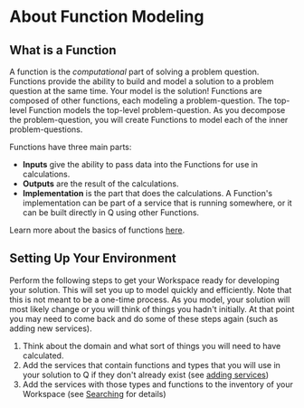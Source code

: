 # About Function Modeling

## What is a Function

A function is the _computational_ part of solving a problem question. Functions provide the ability to build and model a solution to a problem question at the same time. Your model is the solution! Functions are composed of other functions, each modeling a problem-question. The top-level Function models the top-level problem-question. As you decompose the problem-question, you will create Functions to model each of the inner problem-questions.

Functions have three main parts:

* **Inputs** give the ability to pass data into the Functions for use in calculations.
* **Outputs** are the result of the calculations.
* **Implementation** is the part that does the calculations. A Function's implementation can be part of a service that is running somewhere, or it can be built directly in Q using other Functions.

Learn more about the basics of functions [here](../../understanding-functions.md).

## Setting Up Your Environment

Perform the following steps to get your Workspace ready for developing your solution. This will set you up to model quickly and efficiently. Note that this is not meant to be a one-time process. As you model, your solution will most likely change or you will think of things you hadn't initially. At that point you may need to come back and do some of these steps again \(such as adding new services\).

1. Think about the domain and what sort of things you will need to have calculated.
2. Add the services that contain functions and types that you will use in your solution to Q if they don't already exist \(see [adding services](../../../services/adding-a-service.md)\)
3. Add the services with those types and functions to the inventory of your Workspace \(see [Searching](../../../searching.md) for details\)

